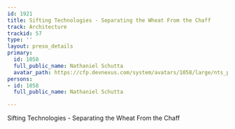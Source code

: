 ```yaml
---
id: 1921
title: Sifting Technologies - Separating the Wheat From the Chaff
track: Architecture
trackid: 57
type: ''
layout: preso_details
primary:
  id: 1058
  full_public_name: Nathaniel Schutta
  avatar_path: https://cfp.devnexus.com/system/avatars/1058/large/nts_pic_400x400.jpg?1510766283
persons:
- id: 1058
  full_public_name: Nathaniel Schutta

---
```

Sifting Technologies - Separating the Wheat From the Chaff